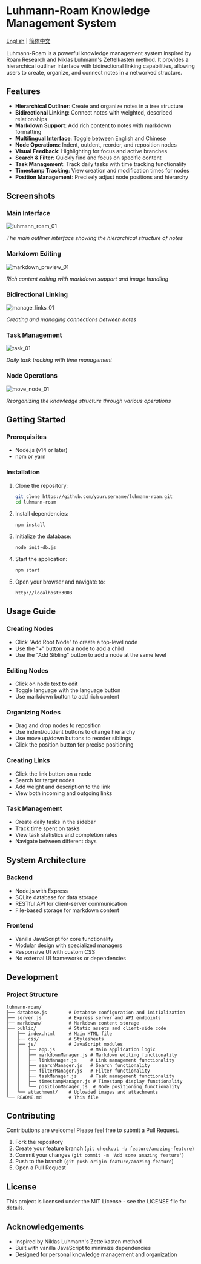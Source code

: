 # Luhmann-Roam Knowledge Management System

[English](README.md) | [简体中文](README.zh.md)

Luhmann-Roam is a powerful knowledge management system inspired by Roam Research and Niklas Luhmann's Zettelkasten method. It provides a hierarchical outliner interface with bidirectional linking capabilities, allowing users to create, organize, and connect notes in a networked structure.

## Features

- **Hierarchical Outliner**: Create and organize notes in a tree structure
- **Bidirectional Linking**: Connect notes with weighted, described relationships
- **Markdown Support**: Add rich content to notes with markdown formatting
- **Multilingual Interface**: Toggle between English and Chinese
- **Node Operations**: Indent, outdent, reorder, and reposition nodes
- **Visual Feedback**: Highlighting for focus and active branches
- **Search & Filter**: Quickly find and focus on specific content
- **Task Management**: Track daily tasks with time tracking functionality
- **Timestamp Tracking**: View creation and modification times for nodes
- **Position Management**: Precisely adjust node positions and hierarchy

## Screenshots

### Main Interface

![luhmann_roam_01](https://github.com/user-attachments/assets/b31e2dac-95e5-426d-a1f7-65b0611a373d)

*The main outliner interface showing the hierarchical structure of notes*

### Markdown Editing

![markdown_preview_01](https://github.com/user-attachments/assets/b584c459-d23d-44b5-9a41-b5f1ca045016)

*Rich content editing with markdown support and image handling*

### Bidirectional Linking

![manage_links_01](https://github.com/user-attachments/assets/55a9a94a-ef47-460e-a6d7-65229c080285)

*Creating and managing connections between notes*

### Task Management

![task_01](https://github.com/user-attachments/assets/2ca40ad4-2904-4dcd-bb47-708677a4c1cf)

*Daily task tracking with time management*

### Node Operations

![move_node_01](https://github.com/user-attachments/assets/f0fd4a70-ce3a-4dd6-b8c4-1d04caed159d)

*Reorganizing the knowledge structure through various operations*

## Getting Started

### Prerequisites

- Node.js (v14 or later)
- npm or yarn

### Installation

1. Clone the repository:
   ```bash
   git clone https://github.com/yourusername/luhmann-roam.git
   cd luhmann-roam
   ```

2. Install dependencies:
   ```bash
   npm install
   ```

3. Initialize the database:
   ```bash
   node init-db.js
   ```

4. Start the application:
   ```bash
   npm start
   ```

5. Open your browser and navigate to:
   ```
   http://localhost:3003
   ```

## Usage Guide

### Creating Nodes
- Click "Add Root Node" to create a top-level node
- Use the "+" button on a node to add a child
- Use the "Add Sibling" button to add a node at the same level

### Editing Nodes
- Click on node text to edit
- Toggle language with the language button
- Use markdown button to add rich content

### Organizing Nodes
- Drag and drop nodes to reposition
- Use indent/outdent buttons to change hierarchy
- Use move up/down buttons to reorder siblings
- Click the position button for precise positioning

### Creating Links
- Click the link button on a node
- Search for target nodes
- Add weight and description to the link
- View both incoming and outgoing links

### Task Management
- Create daily tasks in the sidebar
- Track time spent on tasks
- View task statistics and completion rates
- Navigate between different days

## System Architecture

### Backend
- Node.js with Express
- SQLite database for data storage
- RESTful API for client-server communication
- File-based storage for markdown content

### Frontend
- Vanilla JavaScript for core functionality
- Modular design with specialized managers
- Responsive UI with custom CSS
- No external UI frameworks or dependencies

## Development

### Project Structure

```text
luhmann-roam/
├── database.js        # Database configuration and initialization
├── server.js          # Express server and API endpoints
├── markdown/          # Markdown content storage
├── public/            # Static assets and client-side code
│   ├── index.html     # Main HTML file
│   ├── css/           # Stylesheets
│   ├── js/            # JavaScript modules
│   │   ├── app.js             # Main application logic
│   │   ├── markdownManager.js # Markdown editing functionality
│   │   ├── linkManager.js     # Link management functionality
│   │   ├── searchManager.js   # Search functionality
│   │   ├── filterManager.js   # Filter functionality
│   │   ├── taskManager.js     # Task management functionality
│   │   ├── timestampManager.js # Timestamp display functionality
│   │   └── positionManager.js  # Node positioning functionality
│   └── attachment/    # Uploaded images and attachments
└── README.md          # This file
```

## Contributing

Contributions are welcome! Please feel free to submit a Pull Request.

1. Fork the repository
2. Create your feature branch (`git checkout -b feature/amazing-feature`)
3. Commit your changes (`git commit -m 'Add some amazing feature'`)
4. Push to the branch (`git push origin feature/amazing-feature`)
5. Open a Pull Request

## License

This project is licensed under the MIT License - see the LICENSE file for details.

## Acknowledgements

- Inspired by Niklas Luhmann's Zettelkasten method
- Built with vanilla JavaScript to minimize dependencies
- Designed for personal knowledge management and organization
